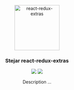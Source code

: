 <p align="center">
  <a href="https://github.com/middleout/stejar/tree/master/packages/react-redux-extras">
    <img alt="react-redux-extras" src="https://s3-eu-west-1.amazonaws.com/stejar/stejar-logo.png" width="144">
  </a>
</p>

<h3 align="center">
	Stejar react-redux-extras
</h3>

<p align="center">
  <a href="https://www.npmjs.com/package/@stejar/react-redux-extras"><img src="https://img.shields.io/npm/v/@stejar/react-redux-extras.svg?style=flat-square"></a>
  <a href="https://www.npmjs.com/package/@stejar/react-redux-extras"><img src="https://img.shields.io/npm/dm/@stejar/react-redux-extras.svg?style=flat-square"></a>
</p>

<p align="center">
  Description ...
</p>
